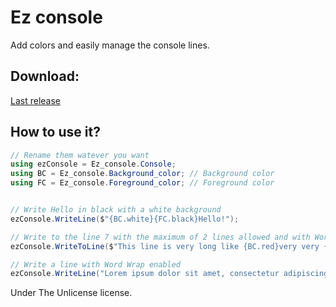 # Ez console

Add colors and easily manage the console lines.

## Download:

[Last release](https://github.com/Tom60chat/Ez-console/releases)

## How to use it?

```csharp
// Rename them watever you want
using ezConsole = Ez_console.Console;
using BC = Ez_console.Background_color; // Background color
using FC = Ez_console.Foreground_color; // Foreground color


// Write Hello in black with a white background
ezConsole.WriteLine($"{BC.white}{FC.black}Hello!");               

// Write to the line 7 with the maximum of 2 lines allowed and with Word Wrap enabled
ezConsole.WriteToLine($"This line is very long like {BC.red}very very {FC.yellow}long{BC.reset}{FC.reset} that is going to be ouside the window and the line below are going to be eaten! (or not)", 7, 2);

// Write a line with Word Wrap enabled
ezConsole.WriteLine("Lorem ipsum dolor sit amet, consectetur adipiscing elit, sed do eiusmod tempor incididunt ut labore et dolore magna aliqua. Ut enim ad minim veniam, quis nostrud exercitation ullamco laboris nisi ut aliquip ex ea commodo consequat. Duis aute irure dolor in reprehenderit in voluptate velit esse cillum dolore eu fugiat nulla pariatur. Excepteur sint occaecat cupidatat non proident, sunt in culpa qui officia deserunt mollit anim id est laborum.");
```


Under The Unlicense license.
